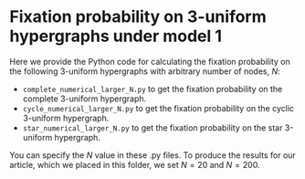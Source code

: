 # Fixation probability on 3-uniform hypergraphs under model 1

Here we provide the Python code for calculating the fixation probability on the following 3-uniform hypergraphs with arbitrary number of nodes, $N$:

- `complete_numerical_larger_N.py` to get the fixation probability on the complete 3-uniform hypergraph.
- `cycle_numerical_larger_N.py` to get the fixation probability on the cyclic 3-uniform hypergraph.
- `star_numerical_larger_N.py` to get the fixation probability on the star 3-uniform hypergraph.

You can specify the $N$ value in these .py files. To produce the results for our article, which we placed in this folder, we set $N=20$ and $N=200$.
